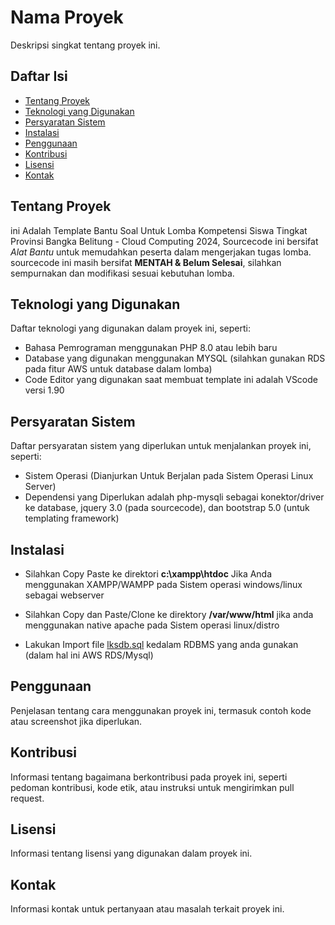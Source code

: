 # Nama Proyek

Deskripsi singkat tentang proyek ini.

## Daftar Isi

- [Tentang Proyek](#tentang-proyek)
- [Teknologi yang Digunakan](#teknologi-yang-digunakan)
- [Persyaratan Sistem](#persyaratan-sistem)
- [Instalasi](#instalasi)
- [Penggunaan](#penggunaan)
- [Kontribusi](#kontribusi)
- [Lisensi](#lisensi)
- [Kontak](#kontak)

## Tentang Proyek

ini Adalah Template Bantu Soal Untuk Lomba Kompetensi Siswa Tingkat Provinsi Bangka Belitung - Cloud Computing 2024, Sourcecode ini bersifat <i>Alat Bantu</i> untuk memudahkan peserta dalam mengerjakan tugas lomba.
sourcecode ini masih bersifat <b>MENTAH & Belum Selesai</b>, silahkan sempurnakan dan modifikasi sesuai kebutuhan lomba.

## Teknologi yang Digunakan

Daftar teknologi yang digunakan dalam proyek ini, seperti:

- Bahasa Pemrograman menggunakan PHP 8.0 atau lebih baru
- Database yang digunakan menggunakan MYSQL (silahkan gunakan RDS pada fitur AWS untuk database dalam lomba)
- Code Editor yang digunakan saat membuat template ini adalah VScode versi 1.90

## Persyaratan Sistem

Daftar persyaratan sistem yang diperlukan untuk menjalankan proyek ini, seperti:

- Sistem Operasi (Dianjurkan Untuk Berjalan pada Sistem Operasi Linux Server)
- Dependensi yang Diperlukan adalah php-mysqli sebagai konektor/driver ke database, jquery 3.0 (pada sourcecode), dan bootstrap 5.0 (untuk templating framework)

## Instalasi

- Silahkan Copy Paste ke direktori <b>c:\xampp\htdoc</b> Jika Anda menggunakan XAMPP/WAMPP pada Sistem operasi windows/linux sebagai webserver
- Silahkan Copy dan Paste/Clone ke direktory <b>/var/www/html</b> jika anda menggunakan native apache pada Sistem operasi linux/distro

- Lakukan Import file [lksdb.sql](lksdb.sql) kedalam RDBMS yang anda gunakan (dalam hal ini AWS RDS/Mysql)


## Penggunaan

Penjelasan tentang cara menggunakan proyek ini, termasuk contoh kode atau screenshot jika diperlukan.

## Kontribusi

Informasi tentang bagaimana berkontribusi pada proyek ini, seperti pedoman kontribusi, kode etik, atau instruksi untuk mengirimkan pull request.

## Lisensi

Informasi tentang lisensi yang digunakan dalam proyek ini.

## Kontak

Informasi kontak untuk pertanyaan atau masalah terkait proyek ini.